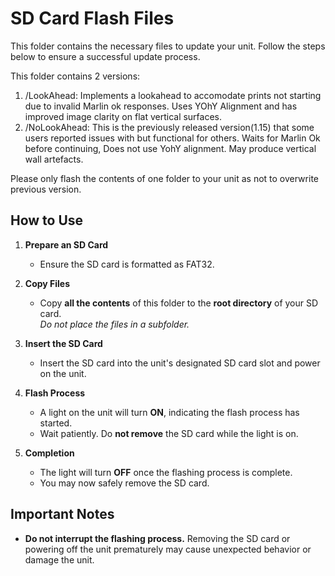 # SD Card Flash Files

This folder contains the necessary files to update your unit. Follow the steps below to ensure a successful update process.

This folder contains 2 versions:
1. /LookAhead: Implements a lookahead to accomodate prints not starting due to invalid Marlin ok responses. Uses YOhY Alignment and has improved image clarity on flat vertical surfaces.
2. /NoLookAhead: This is the previously released version(1.15) that some users reported issues with but functional for others. Waits for Marlin Ok before continuing, Does not use YohY alignment. May produce vertical wall artefacts.

Please only flash the contents of one folder to your unit as not to overwrite previous version.

## How to Use

1. **Prepare an SD Card**
   - Ensure the SD card is formatted as FAT32.

2. **Copy Files**
   - Copy **all the contents** of this folder to the **root directory** of your SD card.  
     *Do not place the files in a subfolder.*

3. **Insert the SD Card**
   - Insert the SD card into the unit's designated SD card slot and power on the unit.

4. **Flash Process**
   - A light on the unit will turn **ON**, indicating the flash process has started.
   - Wait patiently. Do **not remove** the SD card while the light is on.

5. **Completion**
   - The light will turn **OFF** once the flashing process is complete.
   - You may now safely remove the SD card.

## Important Notes

- **Do not interrupt the flashing process.** Removing the SD card or powering off the unit prematurely may cause unexpected behavior or damage the unit.


